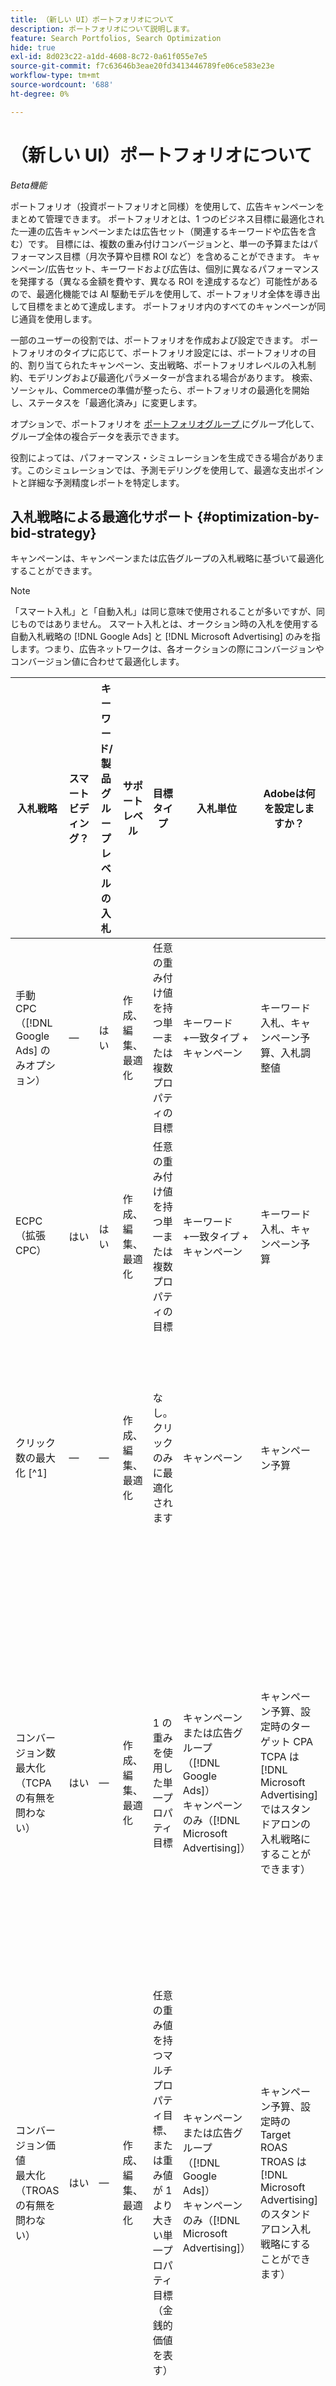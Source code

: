 ```yaml
---
title: （新しい UI）ポートフォリオについて
description: ポートフォリオについて説明します。
feature: Search Portfolios, Search Optimization
hide: true
exl-id: 8d023c22-a1dd-4608-8c72-0a61f055e7e5
source-git-commit: f7c63646b3eae20fd3413446789fe06ce583e23e
workflow-type: tm+mt
source-wordcount: '688'
ht-degree: 0%

---
```


# （新しい UI）ポートフォリオについて

*Beta機能*

ポートフォリオ（投資ポートフォリオと同様）を使用して、広告キャンペーンをまとめて管理できます。 ポートフォリオとは、1 つのビジネス目標に最適化された一連の広告キャンペーンまたは広告セット（関連するキーワードや広告を含む）です。 目標には、複数の重み付けコンバージョンと、単一の予算またはパフォーマンス目標（月次予算や目標 ROI など）を含めることができます。 キャンペーン/広告セット、キーワードおよび広告は、個別に異なるパフォーマンスを発揮する（異なる金額を費やす、異なる ROI を達成するなど）可能性があるので、最適化機能では AI 駆動モデルを使用して、ポートフォリオ全体を導き出して目標をまとめて達成します。 ポートフォリオ内のすべてのキャンペーンが同じ通貨を使用します。

一部のユーザーの役割では、ポートフォリオを作成および設定できます。 ポートフォリオのタイプに応じて、ポートフォリオ設定には、ポートフォリオの目的、割り当てられたキャンペーン、支出戦略、ポートフォリオレベルの入札制約、モデリングおよび最適化パラメーターが含まれる場合があります。 検索、ソーシャル、Commerceの準備が整ったら、ポートフォリオの最適化を開始し、ステータスを「最適化済み」に変更します。

オプションで、ポートフォリオを [&#x200B; ポートフォリオグループ &#x200B;](portfolio-group-manage.md) にグループ化して、グループ全体の複合データを表示できます。

役割によっては、パフォーマンス・シミュレーションを生成できる場合があります。このシミュレーションでは、予測モデリングを使用して、最適な支出ポイントと詳細な予測精度レポートを特定します。<!-- Mention this now? In addition, all users can use the Spend Recommendation Tool to identify the optimal budget distribution across portfolios. -->

## 入札戦略による最適化サポート {#optimization-by-bid-strategy}

キャンペーンは、キャンペーンまたは広告グループの入札戦略に基づいて最適化することができます。

>[!NOTE]
>
>「スマート入札」と「自動入札」は同じ意味で使用されることが多いですが、同じものではありません。 スマート入札とは、オークション時の入札を使用する自動入札戦略の [!DNL Google Ads] と [!DNL Microsoft Advertising] のみを指します。つまり、広告ネットワークは、各オークションの際にコンバージョンやコンバージョン値に合わせて最適化します。

<!-- Add "Frequency of Bidding (or other actions, like adjusting campaign budget or bid adjustment values?) -->

| 入札戦略 | スマートビディング？ | キーワード/製品グループレベルの入札 | サポートレベル | 目標タイプ | 入札単位 | Adobeは何を設定しますか？ | 広告ネットワークは何を設定しますか？ |
|---|---|---|---|---|---|---|---|
| 手動 CPC （[!DNL Google Ads] のみオプション） | — | はい | 作成、編集、最適化 | 任意の重み付け値を持つ単一または複数プロパティの目標 | キーワード +一致タイプ + キャンペーン | キーワード入札、キャンペーン予算、入札調整値 | 該当なし |
| ECPC （拡張 CPC） | はい | はい | 作成、編集、最適化 | 任意の重み付け値を持つ単一または複数プロパティの目標 | キーワード +一致タイプ + キャンペーン | キーワード入札、キャンペーン予算 | リアルタイムで入札を調整します |
| クリック数の最大化 [^1] | — | — | 作成、編集、最適化 | なし。クリックのみに最適化されます | キャンペーン | キャンペーン予算 | リアルタイムで入札を調整して、予算内のクリックを最大化します |
| コンバージョン数 <br> 最大化（TCPA の有無を問わない） | はい | — | 作成、編集、最適化 | 1 の重みを使用した単一プロパティ目標 | キャンペーンまたは広告グループ （[!DNL Google Ads]） <br> キャンペーンのみ（[!DNL Microsoft Advertising]） | キャンペーン予算、設定時のターゲット CPA<br>TCPA は [!DNL Microsoft Advertising] ではスタンドアロンの入札戦略にすることができます） | ターゲットが設定されると CPA 目標を満たすように、リアルタイムで入札を調整し、予算内の注文/リードを最大化します |
| コンバージョン価値 <br> 最大化（TROAS の有無を問わない） | はい | — | 作成、編集、最適化 | 任意の重み値を持つマルチプロパティ目標、または重み値が 1 より大きい単一プロパティ目標（金銭的価値を表す） | キャンペーンまたは広告グループ （[!DNL Google Ads]） <br> キャンペーンのみ（[!DNL Microsoft Advertising]） | キャンペーン予算、設定時の Target ROAS<br>TROAS は [!DNL Microsoft Advertising] のスタンドアロン入札戦略にすることができます） | リアルタイムで入札を調整して、予算内の収益/利益を最大化し、目標が設定されたときに ROAS 目標を達成します |
| ターゲットインプレッション共有 | — | — | 作成、編集 | 該当なし | 該当なし | なし – ポートフォリオに割り当てることはできません | インプレッション共有の目標を満たすためにリアルタイムで入札を調整 |

[^1]：広告ネットワークの [!UICONTROL Maximize Clicks] の入札戦略設定は、検索、ソーシャル、Commerceの目的 [!UICONTROL Maximize Clicks] とは異なります。 入札戦略が [!UICONTROL Maximize Clicks] の場合は、キーワードレベルの最適化を含むポートフォリオではなく、キャンペーンレベルまたは広告グループレベルの最適化を含むポートフォリオにのみ割り当てる必要があります。

## Portfolioステータス {#portfolio-status}

ポートフォリオには、次のステータスがあります。

<!-- **Link to include file for "Portfolio status"** -->

{{$include /help/_includes/search-portfolio-status.md}}

## [!UICONTROL Portfolios] ビュー

[!UICONTROL Portfolios] 表示には、カスタマイズ可能なパフォーマンスデータが含まれる既存のポートフォリオが一覧表示されます。 [&#x200B; ビュー内の列をカスタマイズ &#x200B;](/help/search-social-commerce/common-tasks/data-views/custom-default-views-manage.md) したり、データをフィルターして特定のポートフォリオを含めたりできます [&#x200B; ツールバーから &#x200B;](/help/search-social-commerce/common-tasks/data-views/ad-hoc-settings/column-filter-apply-from-toolbar.md) または [&#x200B; 列見出し &#x200B;](/help/search-social-commerce/common-tasks/data-views/ad-hoc-settings/column-filter-apply-from-column-heading.md)。

<!-- No options yet to edit anything within the grid, view bid changes, add a portfolio to a portfolio group, edit the Target column, or import/export DOW targets. -->

### 使用可能なアクション

<!-- Update with any new options -->

<!-- within row:
* [Rename a portfolio](portfolio-rename.md)

* [View the constraints for a portfolio](portfolio-view-constraint.md)

* [View the change history for a portfolio](portfolio-view-change-history.md)
-->

* [ポートフォリオの作成](portfolio-create.md)

* [ポートフォリオの複製](portfolio-duplicate.md)

* [ポートフォリオ設定の編集](portfolio-edit.md)

* [バルクシートファイルを使用したポートフォリオ設定の一括編集](portfolio-bulksheets.md)

* [ポートフォリオ パフォーマンスの詳細を表示します](portfolio-details.md)

* [[!UICONTROL Portfolios] 表示でのデータのダウンロード &#x200B;](portfolio-view-report.md)

>[!MORELIKETHIS]
>
>* [&#x200B; ポートフォリオの作成 &#x200B;](portfolio-create.md)
>* [&#x200B; ポートフォリオの複製 &#x200B;](portfolio-duplicate.md)
>* [&#x200B; ポートフォリオの編集 &#x200B;](portfolio-edit.md)
>* [&#x200B; データビューからのデータ表示レポ [!UICONTROL Portfolios] トの管理 &#x200B;](portfolio-view-report.md)
